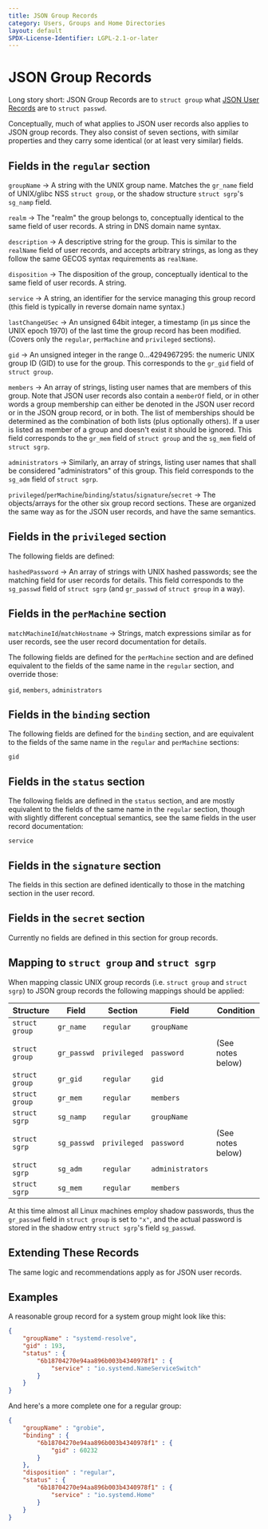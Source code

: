 ```yaml
---
title: JSON Group Records
category: Users, Groups and Home Directories
layout: default
SPDX-License-Identifier: LGPL-2.1-or-later
---
```


# JSON Group Records

Long story short: JSON Group Records are to `struct group` what [JSON User
Records](https://systemd.io/USER_RECORD) are to `struct passwd`.

Conceptually, much of what applies to JSON user records also applies to JSON
group records. They also consist of seven sections, with similar properties and
they carry some identical (or at least very similar) fields.

## Fields in the `regular` section

`groupName` → A string with the UNIX group name. Matches the `gr_name` field of
UNIX/glibc NSS `struct group`, or the shadow structure `struct sgrp`'s
`sg_namp` field.

`realm` → The "realm" the group belongs to, conceptually identical to the same
field of user records. A string in DNS domain name syntax.

`description` → A descriptive string for the group. This is similar to the
`realName` field of user records, and accepts arbitrary strings, as long as
they follow the same GECOS syntax requirements as `realName`.

`disposition` → The disposition of the group, conceptually identical to the
same field of user records. A string.

`service` → A string, an identifier for the service managing this group record
(this field is typically in reverse domain name syntax.)

`lastChangeUSec` → An unsigned 64bit integer, a timestamp (in µs since the UNIX
epoch 1970) of the last time the group record has been modified. (Covers only
the `regular`, `perMachine` and `privileged` sections).

`gid` → An unsigned integer in the range 0…4294967295: the numeric UNIX group
ID (GID) to use for the group. This corresponds to the `gr_gid` field of
`struct group`.

`members` → An array of strings, listing user names that are members of this
group. Note that JSON user records also contain a `memberOf` field, or in other
words a group membership can either be denoted in the JSON user record or in
the JSON group record, or in both. The list of memberships should be determined
as the combination of both lists (plus optionally others). If a user is listed
as member of a group and doesn't exist it should be ignored. This field
corresponds to the `gr_mem` field of `struct group` and the `sg_mem` field of
`struct sgrp`.

`administrators` → Similarly, an array of strings, listing user names that
shall be considered "administrators" of this group. This field corresponds to
the `sg_adm` field of `struct sgrp`.

`privileged`/`perMachine`/`binding`/`status`/`signature`/`secret` → The
objects/arrays for the other six group record sections. These are organized the
same way as for the JSON user records, and have the same semantics.

## Fields in the `privileged` section

The following fields are defined:

`hashedPassword` → An array of strings with UNIX hashed passwords; see the
matching field for user records for details. This field corresponds to the
`sg_passwd` field of `struct sgrp` (and `gr_passwd` of `struct group` in a
way).

## Fields in the `perMachine` section

`matchMachineId`/`matchHostname` → Strings, match expressions similar as for
user records, see the user record documentation for details.

The following fields are defined for the `perMachine` section and are defined
equivalent to the fields of the same name in the `regular` section, and
override those:

`gid`, `members`, `administrators`

## Fields in the `binding` section

The following fields are defined for the `binding` section, and are equivalent
to the fields of the same name in the `regular` and `perMachine` sections:

`gid`

## Fields in the `status` section

The following fields are defined in the `status` section, and are mostly
equivalent to the fields of the same name in the `regular` section, though with
slightly different conceptual semantics, see the same fields in the user record
documentation:

`service`

## Fields in the `signature` section

The fields in this section are defined identically to those in the matching
section in the user record.

## Fields in the `secret` section

Currently no fields are defined in this section for group records.

## Mapping to `struct group` and `struct sgrp`

When mapping classic UNIX group records (i.e. `struct group` and `struct sgrp`)
to JSON group records the following mappings should be applied:

| Structure      | Field       | Section      | Field            | Condition                  |
|----------------|-------------|--------------|------------------|----------------------------|
| `struct group` | `gr_name`   | `regular`    | `groupName`      |                            |
| `struct group` | `gr_passwd` | `privileged` | `password`       | (See notes below)          |
| `struct group` | `gr_gid`    | `regular`    | `gid`            |                            |
| `struct group` | `gr_mem`    | `regular`    | `members`        |                            |
| `struct sgrp`  | `sg_namp`   | `regular`    | `groupName`      |                            |
| `struct sgrp`  | `sg_passwd` | `privileged` | `password`       | (See notes below)          |
| `struct sgrp`  | `sg_adm`    | `regular`    | `administrators` |                            |
| `struct sgrp`  | `sg_mem`    | `regular`    | `members`        |                            |

At this time almost all Linux machines employ shadow passwords, thus the
`gr_passwd` field in `struct group` is set to `"x"`, and the actual password
is stored in the shadow entry `struct sgrp`'s field `sg_passwd`.

## Extending These Records

The same logic and recommendations apply as for JSON user records.

## Examples

A reasonable group record for a system group might look like this:

```json
{
	"groupName" : "systemd-resolve",
	"gid" : 193,
	"status" : {
		"6b18704270e94aa896b003b4340978f1" : {
			"service" : "io.systemd.NameServiceSwitch"
		}
	}
}
```

And here's a more complete one for a regular group:

```json
{
	"groupName" : "grobie",
	"binding" : {
		"6b18704270e94aa896b003b4340978f1" : {
			"gid" : 60232
		}
	},
	"disposition" : "regular",
	"status" : {
		"6b18704270e94aa896b003b4340978f1" : {
			"service" : "io.systemd.Home"
		}
	}
}
```

